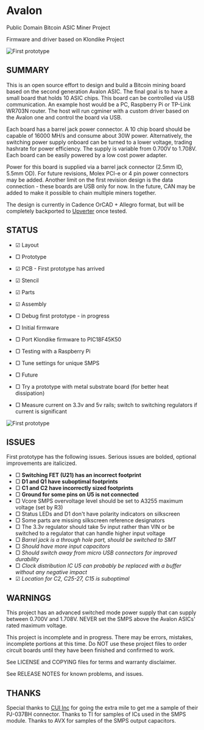 Avalon
========

Public Domain Bitcoin ASIC Miner Project

Firmware and driver based on Klondike Project
  
![First prototype](https://raw.github.com/GeorgeHahn/Avalon/master/img_angle.JPG)

## SUMMARY

  This is an open source effort to design and build a Bitcoin mining board based on the second generation Avalon ASIC. The final goal is to have a small board that holds 10 ASIC chips. This board can be controlled via USB communication. An example host would be a PC, Raspberry Pi or TP-Link WR703N router. The host will run cgminer with a custom driver based on the Avalon one and control the board via USB.
    
  
  Each board has a barrel jack power connector. A 10 chip board should be capable of 16000 MH/s and consume about 30W power. Alternatively, the switching power supply onboard can be turned to a lower voltage, trading hashrate for power efficiency. The supply is variable from 0.700V to 1.708V. Each board can be easily powered by a low cost power adapter.
  
  
  Power for this board is supplied via a barrel jack connector (2.5mm ID, 5.5mm OD). For future revisions, Molex PCI-e or 4 pin power connectors may be added. Another limit on the first revision design is the data connection - these boards are USB only for now. In the future, CAN may be added to make it possible to chain multiple miners together.
  
  The design is currently in Cadence OrCAD + Allegro format, but will be completely backported to [Upverter](https://upverter.com/GeorgeHahn/0bb015271a32ca8e/Avalon/) once tested.

## STATUS

 - ☑ Layout
 - ▢ Prototype
  - ☑ PCB - First prototype has arrived
  - ☑ Stencil
  - ☑ Parts
  - ☑ Assembly
  - ▢ Debug first prototype - in progress
  
 - ▢ Initial firmware
  - ▢ Port Klondike firmware to PIC18F45K50
  - ▢ Testing with a Raspberry Pi
  - ▢ Tune settings for unique SMPS

 - ▢ Future
  - ▢ Try a prototype with metal substrate board (for better heat dissipation)
  - ▢ Measure current on 3.3v and 5v rails; switch to switching regulators if current is significant

![First prototype](https://raw.github.com/GeorgeHahn/Avalon/master/img_top.JPG)
  
## ISSUES
First prototype has the following issues. Serious issues are bolded, optional improvements are italicized.

 - ▢ **Switching FET (U21) has an incorrect footprint**
 - ▢ **D1 and Q1 have suboptimal footprints**
 - ▢ **C1 and C2 have incorrectly sized footprints**
 - ▢ **Ground for some pins on U5 is not connected**
 - ▢ Vcore SMPS overvoltage level should be set to A3255 maximum voltage (set by R3)
 - ▢ Status LEDs and D1 don't have polarity indicators on silkscreen
 - ▢ Some parts are missing silkscreen reference designators
 - ▢ The 3.3v regulator should take 5v input rather than VIN or be switched to a regulator that can handle higher input voltage
 - ▢ *Barrel jack is a through hole part, should be switched to SMT*
 - ▢ *Should have more input capacitors*
 - ▢ *Should switch away from micro USB connectors for improved durability*
 - ▢ *Clock distribution IC U5 can probably be replaced with a buffer without any negative impact*
 - ☑ *Location for C2, C25-27, C15 is suboptimal*


## WARNINGS

  This project has an advanced switched mode power supply that can supply between 0.700V and 1.708V. NEVER set the SMPS above the Avalon ASICs' rated maximum voltage.

  This project is incomplete and in progress. There may be errors, mistakes, incomplete portions at this time. Do NOT use these project files to order circuit boards until they have been finished and confirmed to work.
  
  See LICENSE and COPYING files for terms and warranty disclaimer.
  
  See RELEASE NOTES for known problems, and issues.

## THANKS

Special thanks to [CUI Inc](http://www.cui.com/) for going the extra mile to get me a sample of their PJ-037BH connector. Thanks to TI for samples of ICs used in the SMPS module. Thanks to AVX for samples of the SMPS output capacitors.
